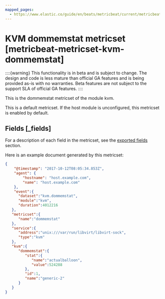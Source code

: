 ```yaml
---
mapped_pages:
  - https://www.elastic.co/guide/en/beats/metricbeat/current/metricbeat-metricset-kvm-dommemstat.html
---
```


# KVM dommemstat metricset [metricbeat-metricset-kvm-dommemstat]

::::{warning}
This functionality is in beta and is subject to change. The design and code is less mature than official GA features and is being provided as-is with no warranties. Beta features are not subject to the support SLA of official GA features.
::::


This is the dommemstat metricset of the module kvm.

This is a default metricset. If the host module is unconfigured, this metricset is enabled by default.

## Fields [_fields]

For a description of each field in the metricset, see the [exported fields](/reference/metricbeat/exported-fields-kvm.md) section.

Here is an example document generated by this metricset:

```json
{
    "@timestamp": "2017-10-12T08:05:34.853Z",
    "agent": {
        "hostname": "host.example.com",
        "name": "host.example.com"
    },
    "event":{
      "dataset":"kvm.dommemstat",
      "module":"kvm",
      "duration":4012216
   },
   "metricset":{
      "name":"dommemstat"
   },
   "service":{
      "address":"unix:///var/run/libvirt/libvirt-sock",
      "type":"kvm"
   },
   "kvm":{
      "dommemstat":{
         "stat":{
            "name":"actualballoon",
            "value":524288
         },
         "id":1,
         "name":"generic-2"
      }
   }
}
```
